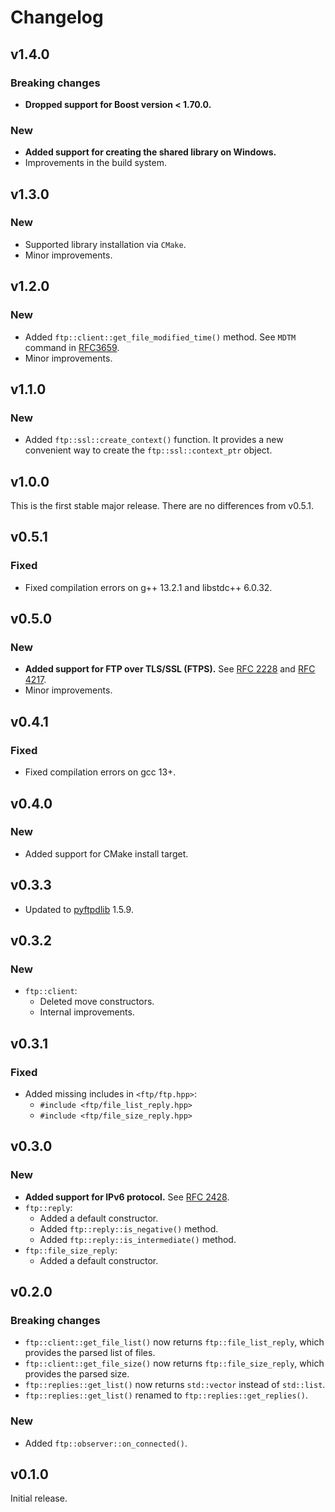 # Changelog

## v1.4.0

### Breaking changes

- **Dropped support for Boost version < 1.70.0.**

### New

- **Added support for creating the shared library on Windows.**
- Improvements in the build system.

## v1.3.0

### New
- Supported library installation via `CMake`.
- Minor improvements.

## v1.2.0

### New
- Added `ftp::client::get_file_modified_time()` method. See `MDTM` command in [RFC3659](doc/RFC3659.txt).
- Minor improvements.

## v1.1.0

### New

- Added `ftp::ssl::create_context()` function. It provides a new convenient way to create the `ftp::ssl::context_ptr` object.

## v1.0.0

This is the first stable major release. There are no differences from v0.5.1.

## v0.5.1

### Fixed

- Fixed compilation errors on g++ 13.2.1 and libstdc++ 6.0.32.

## v0.5.0

### New

- **Added support for FTP over TLS/SSL (FTPS).** See [RFC 2228](doc/RFC2228.txt) and [RFC 4217](doc/RFC4217.txt).
- Minor improvements.

## v0.4.1

### Fixed

- Fixed compilation errors on gcc 13+.

## v0.4.0

### New

- Added support for CMake install target.

## v0.3.3

- Updated to [pyftpdlib](https://github.com/giampaolo/pyftpdlib) 1.5.9.

## v0.3.2

### New

- `ftp::client`:
  - Deleted move constructors.
  - Internal improvements.

## v0.3.1

### Fixed

- Added missing includes in `<ftp/ftp.hpp>`:
  - `#include <ftp/file_list_reply.hpp>`
  - `#include <ftp/file_size_reply.hpp>`

## v0.3.0

### New

- **Added support for IPv6 protocol.** See [RFC 2428](doc/RFC2428.txt).
- `ftp::reply`:
  - Added a default constructor.
  - Added `ftp::reply::is_negative()` method.
  - Added `ftp::reply::is_intermediate()` method.
- `ftp::file_size_reply`:
    - Added a default constructor.

## v0.2.0

### Breaking changes

- `ftp::client::get_file_list()` now returns `ftp::file_list_reply`, which provides the parsed list of files.
- `ftp::client::get_file_size()` now returns `ftp::file_size_reply`, which provides the parsed size.
- `ftp::replies::get_list()` now returns `std::vector` instead of `std::list`.
- `ftp::replies::get_list()` renamed to `ftp::replies::get_replies()`.

### New

- Added `ftp::observer::on_connected()`.

## v0.1.0

Initial release.